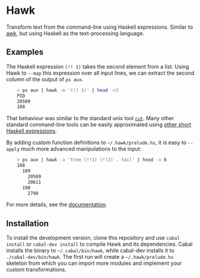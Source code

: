 # Hawk

Transform text from the command-line using Haskell expressions. Similar to [awk](http://cm.bell-labs.com/cm/cs/awkbook/index.html), but using Haskell as the text-processing language.


## Examples

The Haskell expression `(!! 1)` takes the second element from a list. Using Hawk to `--map` this expression over all input lines, we can extract the second column of the output of `ps aux`.

```bash
    > ps aux | hawk -m '(!! 1)' | head -n3
    PID
    20509
    188
```

That behaviour was similar to the standard unix tool [`cut`](http://en.m.wikipedia.org/wiki/Cut_%28Unix%29). Many other standard command-line tools can be easily approximated using [other short Haskell expressions](http://www.haskell.org/haskellwiki/Simple_Unix_tools).

By adding custom function definitions to `~/.hawk/prelude.hs`, it is easy to `--apply` much more advanced manipulations to the input:

```bash
    > ps aux | hawk -a 'tree (!!1) (!!2) . tail' | head -n 6
    188
      189
        20509
        20611
      190
        2790
```

For more details, see the [documentation](doc/README.md).


## Installation

To install the development version, clone this repository and use `cabal install` or `cabal-dev install` to compile Hawk and its dependencies. Cabal installs the binary to `~/.cabal/bin/hawk`, while cabal-dev installs it to `./cabal-dev/bin/hawk`. The first run will create a `~/.hawk/prelude.hs` skeleton from which you can import more modules and implement your custom transformations.
